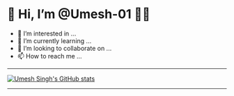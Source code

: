 # 👋 Hi, I’m @Umesh-01 👨‍💻
- 👀 I’m interested in ...
- 🌱 I’m currently learning ...
- 💞️ I’m looking to collaborate on ...
- 📫 How to reach me ...
---
[![Umesh Singh's GitHub stats](https://github-readme-stats.vercel.app/api?username=Umesh-01&show_icons=true&theme=tokyonight)](https://github.com/Umesh-01/Umesh-01)

---
<!---
Simple Stats

[![Umesh Singh's GitHub stats](https://github-readme-stats.vercel.app/api?username=Umesh-01)](https://github.com/Umesh-01/github-readme-stats)


Hiding individual stats

Options: &hide=stars,commits,prs,issues,contribs

![Umesh Singh's GitHub stats](https://github-readme-stats.vercel.app/api?username=Umesh-01&hide=contribs,prs)

Showing icons

show_icons=true

![Umesh Singh's GitHub stats](https://github-readme-stats.vercel.app/api?username=Umesh-01&show_icons=true)

Themes

?theme=THEME_NAME

Options: dark, radical, merko, gruvbox, tokyonight, onedark, cobalt, synthwave, highcontrast, dracula

![Umesh Singh's GitHub stats](https://github-readme-stats.vercel.app/api?username=Umesh-01&show_icons=true&theme=radical)



--->


<!--- 👨‍🎓‍💻
Umesh-01/Umesh-01 is a ✨ special ✨ repository because its `README.md` (this file) appears on your GitHub profile.
You can click the Preview link to take a look at your changes.
--->
